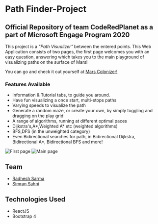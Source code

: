 # Path Finder-Project


## Official Repository of team CodeRedPlanet as a part of Microsoft Engage Program 2020

This project is a _*"Path Visualizer"*_ between the entered points. This Web Application consists of two pages,
the first page welcomes you with an easy question, answering which takes you to the main playground of visualizing paths on the surface of Mars!

You can go and check it out yourself at [Mars Colonizer!](https://simran-sahni.github.io/mars-colonization-project/)

### Features Available

* Information & Tutorial tabs, to guide you around.  
* Have fun visualizing a once start, multi-stops paths  
* Varying speeds to visualize the path  
* Generate a random maze, or create your own, by simply toggling and dragging on the play grid  
* A range of algorithms, running at different optimal paces  
* Dijkstra's,A*,Weighted A* etc (weighted algorithms)
* BFS,DFS (in the unweighted category)  
* Even Bidirectional searches for path, in Bidirectional Dijkstra, Bidirectional A*, Bidirectional BFS and more!

![First page](/public/intro.png?raw=true)
![Main page](/public/main.png?raw=true)

## Team

* [Radhesh Sarma](https://github.com/Radhesh-Sarma) &nbsp;&nbsp;&nbsp;
* [Simran Sahni](https://github.com/Simran-Sahni) &nbsp;&nbsp;&nbsp;

## Technologies Used

* ReactJS
* Bootstrap 4

